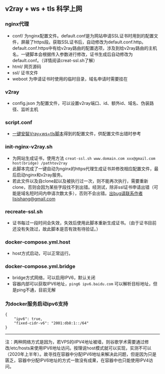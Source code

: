 ## v2ray + ws + tls 科学上网

### nginx代理
- conf/ 为nginx配置文件。default.conf是为网站申请SSL证书时用到的配置文件，屏蔽了https段。获取SSL证书后，自动修改为default.conf.http。default.conf.https中有给v2ray路由的配置选项，涉及到给v2ray路由的主机名，一键脚本会根据传入参数进行修改，证书生成后自动修改为default.conf。（详情阅读creat-ssl.sh了解）
- html/ 网页源码
- ssl/ 证书文件
- weboot 为申请证书时使用的临时目录，域名申请时需要挂在

### v2ray
- config.json 为配置文件，可以设置v2ray端口、id、额外id、域名、伪装路径、监听主机

### script.conf
- [一键安裝Vray+ws+tls脚本](https://www.hijk.pw/v2ray-one-click-script-with-mask/)得到的配置文件，供配置文件出错时参考

### init-nginx-v2ray.sh
- 为网站生成证书，使用方法 `creat-ssl.sh www.domain.com xxx@gmail.com host(bridge) /pathtov2ray`
- 此脚本完成了一键自动为nginx的https代理生成证书并修改相应配置文件，最后启动nginx和v2ray服务。
- 若此文件以及自clone起以及被执行过一次，则不能再次执行，需要重新clone，否则会因为某些字段找不到出错。经测试，除非ssl证书申请出错（可能是域名短时间内申请次数太多），否则不会出错。出bug请联系作者lisishang@gmail.com

### recreate-ssl.sh
- 证书每过一段时间会失效，失效后使用此脚本重新生成证书。（由于证书目前还没有失效过，故此脚本是否有效有待验证。）

### docker-compose.yml.host
- host方式启动，可以正常运行。

### docker-compose.yml.bridge
- bridge方式网络，可以启用IPV6，默认关闭 
- 容器内部可以获取IPV6地址，`ping6 ipv6.baidu.com` 可以解析目标地址，但是ping不通，目前无解

### 为docker服务启动ipv6支持
```shell
{
    "ipv6": true,
    "fixed-cidr-v6": "2001:db8:1::/64"
}
```

-------

注：两种网络方式是因为，若VPS的iIPV4地址被墙，则谷歌学术需要通过修改/etc/hosts来使用IPV6地址访问。按理说host模式就可以实现，实测不可以（2020年上半年）。故寻找在容器中分配IPV6地址来解决此问题，但是因为只是匮乏，容器中分配IPV6地址的方式一致没有成果，在容器中也只能使用IPV4访问。